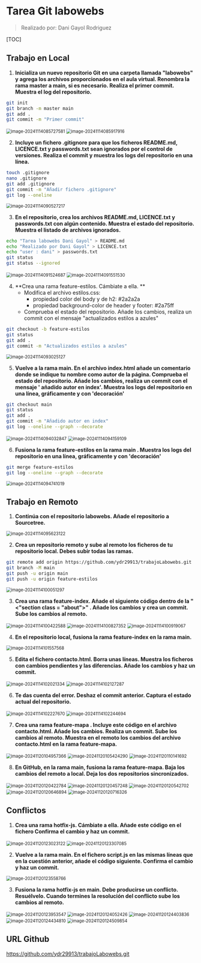 # Tarea Git labowebs

> Realizado por: Dani Gayol Rodriguez

[TOC]



## Trabajo en Local

1. **Inicializa un nuevo repositorio Git en una carpeta llamada  "labowebs" y agrega los  archivos proporcionados en el aula virtual. Renombra la rama master a  main, si es  necesario. Realiza el primer commit. Muestra el log del repositorio.**

```bash
git init
git branch -m master main
git add .
git commit -m "Primer commit"
```

<img src="C:\Users\alumno\AppData\Roaming\Typora\typora-user-images\image-20241114085727581.png" alt="image-20241114085727581" style="zoom:80%;" />

<img src="C:\Users\alumno\AppData\Roaming\Typora\typora-user-images\image-20241114085917916.png" alt="image-20241114085917916" style="zoom:80%;" />



2. **Incluye un fichero  .gitignore para que  los ficheros  README.md,  LICENCE.txt y  passwords.txt sean ignorados por el control de versiones. Realiza el commit y muestra  los logs del repositorio en una línea.**

```bash
touch .gitignore
nano .gitignore
git add .gitignore
git commit -m "Añadir fichero .gitignore"
git log --oneline
```

<img src="C:\Users\alumno\AppData\Roaming\Typora\typora-user-images\image-20241114090527217.png" alt="image-20241114090527217" style="zoom:80%;" />



3. **En el repositorio, crea los archivos   README.md,  LICENCE.txt y  passwords.txt con  algún contenido. Muestra el estado del repositorio. Muestra el listado de archivos  ignorados.**

```bash
echo "Tarea labowebs Dani Gayol" > README.md
echo "Realizado por Dani Gayol" > LICENCE.txt
echo "user : dani" > passwords.txt
git status
git status --ignored
```

<img src="./Tarea Git labowebs.assets/image-20241114091524687.png" alt="image-20241114091524687" style="zoom:80%;" />

<img src="./Tarea Git labowebs.assets/image-20241114091551530.png" alt="image-20241114091551530" style="zoom:80%;" />



4. **Crea una rama  feature-estilos. Cámbiate a ella. **
   * Modifica el archivo  estilos.css:  
     * propiedad color del  body y de h2:  #2a2a2a 
     * propiedad background-color de  header y  footer: #2a75ff 
   * Comprueba el estado del repositorio. Añade los cambios, realiza un commit con el  mensaje "actualizados estilos a azules"

```bash
git checkout -b feature-estilos
git status
git add .
git commit -m "Actualizados estilos a azules"
```

<img src="./Tarea Git labowebs.assets/image-20241114093025127.png" alt="image-20241114093025127" style="zoom:80%;" />



5. **Vuelve a la rama  main. En el archivo  index.html añade un comentario donde se indique  tu nombre como autor de la página. Comprueba el estado del repositorio. Añade los  cambios, realiza un commit con el mensaje ' añadido autor en index'. Muestra los logs del  repositorio en una línea, gráficamente y con 'decoración'**

```bash
git checkout main
git status
git add .
git commit -m "Añadido autor en index"
git log --oneline --graph --decorate
```

<img src="./Tarea Git labowebs.assets/image-20241114094032847.png" alt="image-20241114094032847" style="zoom:80%;" />

<img src="./Tarea Git labowebs.assets/image-20241114094159109.png" alt="image-20241114094159109" style="zoom:80%;" />



6. **Fusiona la rama  feature-estilos en la rama  main . Muestra los logs del repositorio en  una línea, gráficamente y con 'decoración'**

```bash
git merge feature-estilos
git log --oneline --graph --decorate
```

<img src="./Tarea Git labowebs.assets/image-20241114094741019.png" alt="image-20241114094741019" style="zoom:80%;" />





## Trabajo en Remoto

1. **Continúa con el repositorio  labowebs.  Añade el repositorio a Sourcetree.**

<img src="./Tarea Git labowebs.assets/image-20241114095623122.png" alt="image-20241114095623122" style="zoom:80%;" />



2. **Crea un repositorio remoto y sube al remoto los ficheros de tu repositorio local. Debes  subir todas las ramas.**

```bash
git remote add origin https://github.com/ydr29913/trabajoLabowebs.git
git branch -M main
git push -u origin main
git push -u origin feature-estilos
```

<img src="./Tarea Git labowebs.assets/image-20241114100051297.png" alt="image-20241114100051297" style="zoom:80%;" />



3. **Crea una rama  feature-index.  Añade el siguiente código dentro de la "<"section class = "about">" . Añade los cambios y crea un commit. Sube los cambios al remoto.**

<img src="./Tarea Git labowebs.assets/image-20241114100422588.png" alt="image-20241114100422588" style="zoom:80%;" />

<img src="./Tarea Git labowebs.assets/image-20241114100827352.png" alt="image-20241114100827352" style="zoom:80%;" />

<img src="./Tarea Git labowebs.assets/image-20241114100919067.png" alt="image-20241114100919067" style="zoom:80%;" />



4. **En el repositorio local, fusiona la rama  feature-index en la rama  main.**

<img src="./Tarea Git labowebs.assets/image-20241114101557568.png" alt="image-20241114101557568" style="zoom:80%;" />



5. **Edita el fichero  contacto.html. Borra unas líneas. Muestra los ficheros con cambios  pendientes y las diferencias. Añade los cambios y haz un commit.**

<img src="./Tarea Git labowebs.assets/image-20241114102021334.png" alt="image-20241114102021334" style="zoom:80%;" />

<img src="./Tarea Git labowebs.assets/image-20241114102127287.png" alt="image-20241114102127287" style="zoom:80%;" />



6. **Te das cuenta del error. Deshaz el commit anterior. Captura el estado actual del  repositorio.**

<img src="./Tarea Git labowebs.assets/image-20241114102227670.png" alt="image-20241114102227670" style="zoom:80%;" />

<img src="./Tarea Git labowebs.assets/image-20241114102244694.png" alt="image-20241114102244694" style="zoom:80%;" />



7. **Crea una rama  feature-mapa . Incluye este código en el archivo  contacto.html. Añade  los cambios. Realiza un commit. Sube los cambios al remoto. Muestra en el remoto los  cambios del archivo  contacto.html en la rama  feature-mapa.**

<img src="./Tarea Git labowebs.assets/image-20241120104957366.png" alt="image-20241120104957366" style="zoom:80%;" />

<img src="./Tarea Git labowebs.assets/image-20241120105424290.png" alt="image-20241120105424290" style="zoom:80%;" />

<img src="./Tarea Git labowebs.assets/image-20241120110141692.png" alt="image-20241120110141692" style="zoom:80%;" />



8. **En GitHub,  en la rama  main, fusiona la rama  feature-mapa. Baja los cambios del remoto  a local. Deja los dos repositorios sincronizados.**

<img src="./Tarea Git labowebs.assets/image-20241120120422784.png" alt="image-20241120120422784" style="zoom:80%;" />

<img src="./Tarea Git labowebs.assets/image-20241120120457248.png" alt="image-20241120120457248" style="zoom:80%;" />

<img src="./Tarea Git labowebs.assets/image-20241120120542702.png" alt="image-20241120120542702" style="zoom:80%;" />

<img src="./Tarea Git labowebs.assets/image-20241120120646894.png" alt="image-20241120120646894" style="zoom:80%;" />

<img src="./Tarea Git labowebs.assets/image-20241120120716326.png" alt="image-20241120120716326" style="zoom:80%;" />





## Conflictos

1. **Crea una rama  hotfix-js. Cámbiate a ella. Añade este código en el fichero  Confirma el cambio y haz un commit.**

<img src="./Tarea Git labowebs.assets/image-20241120123023122.png" alt="image-20241120123023122" style="zoom:80%;" />

<img src="./Tarea Git labowebs.assets/image-20241120123307085.png" alt="image-20241120123307085" style="zoom:80%;" />



2. **Vuelve a la rama  main. En el fichero  script.js en las mismas líneas que en la cuestión  anterior, añade el código siguiente. Confirma el cambio y haz un commit.**

<img src="./Tarea Git labowebs.assets/image-20241120123558766.png" alt="image-20241120123558766" style="zoom:80%;" />



3. **Fusiona la rama  hotfix-js en  main. Debe producirse un conflicto. Resuélvelo. Cuando  termines la resolución del conflicto sube los cambios al remoto.**

<img src="./Tarea Git labowebs.assets/image-20241120123953547.png" alt="image-20241120123953547" style="zoom:80%;" />

<img src="./Tarea Git labowebs.assets/image-20241120124052426.png" alt="image-20241120124052426" style="zoom:80%;" />

<img src="./Tarea Git labowebs.assets/image-20241120124403836.png" alt="image-20241120124403836" style="zoom:80%;" />

<img src="./Tarea Git labowebs.assets/image-20241120124434810.png" alt="image-20241120124434810" style="zoom:80%;" />

<img src="./Tarea Git labowebs.assets/image-20241120124509854.png" alt="image-20241120124509854" style="zoom:80%;" />





## URL Github

[URL Github]: https://github.com/ydr29913/trabajoLabowebs.git

https://github.com/ydr29913/trabajoLabowebs.git
